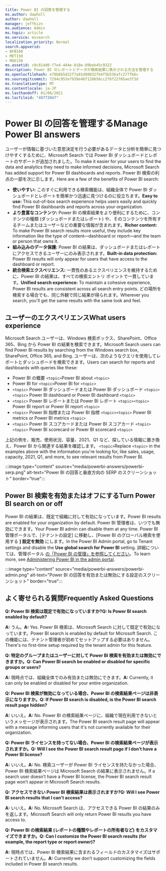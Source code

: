 ```yaml
---
title: Power BI の回答を管理する
ms.author: dawholl
author: dawholl
manager: jeffkizn
ms.audience: Admin
ms.topic: article
ms.service: mssearch
localization_priority: Normal
search.appverid:
- BFB160
- MET150
- MOE150
ms.assetid: c0c814d0-f7e4-444e-b18e-09beb45c9322
description: Power BI のレポートとデータが検索結果に表示される方法を管理する
ms.openlocfilehash: e78b8b5d22f7a91d80832fb4f5b536afc277fb6c
ms.sourcegitcommit: 7294c953e7939e48f128656cc2f8f22705ae3f3d
ms.translationtype: MT
ms.contentlocale: ja-JP
ms.lasthandoff: 01/06/2021
ms.locfileid: "49773047"
---
```

# <a name="manage-power-bi-answers"></a><span data-ttu-id="8527a-103">Power BI の回答を管理する</span><span class="sxs-lookup"><span data-stu-id="8527a-103">Manage Power BI answers</span></span>

<span data-ttu-id="8527a-104">ユーザーが情報に基づいた意思決定を行う必要があるデータと分析を簡単に見つけやすくするために、Microsoft Search では Power BI ダッシュボードとレポートのサポートが追加されました。</span><span class="sxs-lookup"><span data-stu-id="8527a-104">To make it easier for your users to find the data and analytics they need to make informed decisions, Microsoft Search has added support for Power BI dashboards and reports.</span></span> <span data-ttu-id="8527a-105">Power BI 検索の利点の一部を次に示します。</span><span class="sxs-lookup"><span data-stu-id="8527a-105">Here are a few of the benefits of Power BI search:</span></span>

* <span data-ttu-id="8527a-106">**使いやすい:** このすぐに利用できる検索機能は、組織全体で Power BI ダッシュボードとレポートを簡単かつ迅速に見つけるのに役立ちます。</span><span class="sxs-lookup"><span data-stu-id="8527a-106">**Easy to use:** This out-of-box search experience helps users easily and quickly find Power BI dashboards and reports across your organization.</span></span>
* <span data-ttu-id="8527a-107">**より豊富なコンテンツ:** Power BI の検索結果をより便利にするために、コンテンツの種類 (ダッシュボードまたはレポート) や、そのコンテンツを所有するチームまたはユーザーなどの重要な情報が含まれます。</span><span class="sxs-lookup"><span data-stu-id="8527a-107">**Richer content:** To make Power BI search results more useful, they include key information like the type of content—dashboard or report—and the team or person that owns it.</span></span>
* <span data-ttu-id="8527a-108">**組み込みのデータ保護:** Power BI の結果は、ダッシュボードまたはレポートにアクセスできるユーザーにのみ表示されます。</span><span class="sxs-lookup"><span data-stu-id="8527a-108">**Built-in data protection:** Power BI results will only appear for users that have access to the dashboard or report.</span></span>
* <span data-ttu-id="8527a-109">**統合検索エクスペリエンス:** 一貫性のあるエクスペリエンスを維持するために、Power BI の結果は、すべての検索エントリ ポイントで一貫しています。</span><span class="sxs-lookup"><span data-stu-id="8527a-109">**Unified search experience:** To maintain a cohesive experience, Power BI results are consistent across all search entry points.</span></span> <span data-ttu-id="8527a-110">どの場所を検索する場合でも、同じ外観で同じ結果が得られます。</span><span class="sxs-lookup"><span data-stu-id="8527a-110">Wherever you search, you'll get the same results with the same look and feel.</span></span>

## <a name="what-users-experience"></a><span data-ttu-id="8527a-111">ユーザーのエクスぺリエンス</span><span class="sxs-lookup"><span data-stu-id="8527a-111">What users experience</span></span>

<span data-ttu-id="8527a-112">Microsoft Search ユーザーは、Windows 検索ボックス、SharePoint、Office 365、Bing から Power BI の結果を検索できます。</span><span class="sxs-lookup"><span data-stu-id="8527a-112">Microsoft Search users can find Power BI results by searching from the Windows search box, SharePoint, Office 365, and Bing.</span></span> <span data-ttu-id="8527a-113">ユーザーは、次のようなクエリを使用してレポートとダッシュボードを検索できます。</span><span class="sxs-lookup"><span data-stu-id="8527a-113">Users can search for reports and dashboards with queries like these:</span></span>

* <span data-ttu-id="8527a-114">Power BI の概要 `<topic>`</span><span class="sxs-lookup"><span data-stu-id="8527a-114">Power BI about `<topic>`</span></span>
* <span data-ttu-id="8527a-115">Power BI for `<topic>`</span><span class="sxs-lookup"><span data-stu-id="8527a-115">Power BI for `<topic>`</span></span>
* <span data-ttu-id="8527a-116">`<topic>` Power BI ダッシュボードまたは Power BI ダッシュボード `<topic>`</span><span class="sxs-lookup"><span data-stu-id="8527a-116">`<topic>` Power BI dashboard or Power BI dashboard `<topic>`</span></span>
* <span data-ttu-id="8527a-117">`<topic>` Power BI レポートまたは Power BI レポート `<topic>`</span><span class="sxs-lookup"><span data-stu-id="8527a-117">`<topic>` Power BI report or Power BI report `<topic>`</span></span>
* <span data-ttu-id="8527a-118">`<topic>` Power BI 指標または Power BI 指標 `<topic>`</span><span class="sxs-lookup"><span data-stu-id="8527a-118">`<topic>` Power BI metrics or Power BI metrics `<topic>`</span></span>
* <span data-ttu-id="8527a-119">`<topic>` Power BI スコアカードまたは Power BI スコアカード `<topic>`</span><span class="sxs-lookup"><span data-stu-id="8527a-119">`<topic>` Power BI scorecard or Power BI scorecard `<topic>`</span></span>

<span data-ttu-id="8527a-120">上記の例を、販売、使用状況、容量、2021、Q1 など、探している情報に置き換え、Power BI から関連する結果を確認します。 `<topic>`</span><span class="sxs-lookup"><span data-stu-id="8527a-120">Replace `<topic>` in the examples above with the information you're looking for, like sales, usage, capacity, 2021, Q1, and more, to see relevant results from Power BI.</span></span>

:::image type="content" source="media/powerbi-answers/powerbi-serp.png" alt-text="Power BI の回答と垂直方向の SERP のスクリーンショット" border="true":::

## <a name="turn-power-bi-search-on-or-off"></a><span data-ttu-id="8527a-122">Power BI 検索を有効またはオフにする</span><span class="sxs-lookup"><span data-stu-id="8527a-122">Turn Power BI search on or off</span></span>

<span data-ttu-id="8527a-123">Power BI の結果は、既定で組織に対して有効になっています。</span><span class="sxs-lookup"><span data-stu-id="8527a-123">Power BI results are enabled for your organization by default.</span></span> <span data-ttu-id="8527a-124">Power BI 管理者は、いつでも無効にできます。</span><span class="sxs-lookup"><span data-stu-id="8527a-124">Your Power BI admin can disable them at any time.</span></span> <span data-ttu-id="8527a-125">Power BI 管理ポータルで、[テナントの設定] に移動し、[Power BI のグローバル検索を使用する **] 設定を無効** にします。</span><span class="sxs-lookup"><span data-stu-id="8527a-125">In the Power BI Admin portal, go to Tenant settings and disable the **Use global search for Power BI** setting.</span></span> <span data-ttu-id="8527a-126">詳細については、管理ポータル [の「Power BI の管理」を参照してください](https://docs.microsoft.com/power-bi/admin/service-admin-portal#use-global-search-for-power-bi-preview)。</span><span class="sxs-lookup"><span data-stu-id="8527a-126">To learn more, see [Administering Power BI in the admin portal](https://docs.microsoft.com/power-bi/admin/service-admin-portal#use-global-search-for-power-bi-preview).</span></span>

:::image type="content" source="media/powerbi-answers/powerbi-admin.png" alt-text="Power BI の回答を有効または無効にする設定のスクリーンショット" border="true":::

## <a name="frequently-asked-questions"></a><span data-ttu-id="8527a-128">よく寄せられる質問</span><span class="sxs-lookup"><span data-stu-id="8527a-128">Frequently Asked Questions</span></span>

<span data-ttu-id="8527a-129">**Q: Power BI 検索は既定で有効になっていますか?**</span><span class="sxs-lookup"><span data-stu-id="8527a-129">**Q: Is Power BI search enabled by default?**</span></span>

<span data-ttu-id="8527a-130">**A:** うん。</span><span class="sxs-lookup"><span data-stu-id="8527a-130">**A:** Yes.</span></span> <span data-ttu-id="8527a-131">Power BI 検索は、Microsoft Search に対して既定で有効になっています。</span><span class="sxs-lookup"><span data-stu-id="8527a-131">Power BI search is enabled by default for Microsoft Search.</span></span> <span data-ttu-id="8527a-132">この機能には、テナント管理者が初めてセットアップする必要はありません。</span><span class="sxs-lookup"><span data-stu-id="8527a-132">There's no first-time setup required by the tenant admin for this feature.</span></span>

<span data-ttu-id="8527a-133">**Q: 特定のグループまたはユーザーに対して Power BI 検索を有効または無効にできますか。**</span><span class="sxs-lookup"><span data-stu-id="8527a-133">**Q: Can Power BI search be enabled or disabled for specific groups or users?**</span></span>

<span data-ttu-id="8527a-134">**A:** 現時点では、組織全体でのみ有効または無効にできます。</span><span class="sxs-lookup"><span data-stu-id="8527a-134">**A:** Currently, it can only be enabled or disabled for your entire organization.</span></span>

<span data-ttu-id="8527a-135">**Q: Power BI 検索が無効になっている場合、Power BI の検索結果ページは非表示になりますか。**</span><span class="sxs-lookup"><span data-stu-id="8527a-135">**Q: If Power BI search is disabled, is the Power BI search result page hidden?**</span></span>

<span data-ttu-id="8527a-136">**A:** いいえ。</span><span class="sxs-lookup"><span data-stu-id="8527a-136">**A:** No.</span></span> <span data-ttu-id="8527a-137">Power BI の検索結果ページに、組織で現在利用できないというメッセージが表示されます。</span><span class="sxs-lookup"><span data-stu-id="8527a-137">The Power BI search result page will appear with a message informing users that it's not currently available for their organization.</span></span>

<span data-ttu-id="8527a-138">**Q: Power BI ライセンスを持ってない場合、Power BI の検索結果ページが表示されますか。**</span><span class="sxs-lookup"><span data-stu-id="8527a-138">**Q: Will I see the Power BI search result page if I don’t have a Power BI license?**</span></span>

<span data-ttu-id="8527a-139">**A:** いいえ。</span><span class="sxs-lookup"><span data-stu-id="8527a-139">**A:** No.</span></span> <span data-ttu-id="8527a-140">検索ユーザーが Power BI ライセンスを持たなかった場合、Power BI 検索結果ページは Microsoft Search の結果に表示されません。</span><span class="sxs-lookup"><span data-stu-id="8527a-140">If a search user doesn’t have a Power BI license, the Power BI search result page won’t appear in Microsoft Search results.</span></span>

<span data-ttu-id="8527a-141">**Q: アクセスできない Power BI 検索結果は表示されますか?**</span><span class="sxs-lookup"><span data-stu-id="8527a-141">**Q: Will I see Power BI search results that I can't access?**</span></span>

<span data-ttu-id="8527a-142">**A:** いいえ。</span><span class="sxs-lookup"><span data-stu-id="8527a-142">**A:** No.</span></span> <span data-ttu-id="8527a-143">Microsoft Search は、アクセスできる Power BI の結果のみを返します。</span><span class="sxs-lookup"><span data-stu-id="8527a-143">Microsoft Search will only return Power BI results you have access to.</span></span>

<span data-ttu-id="8527a-144">**Q: Power BI の検索結果 (レポートの種類やレポートの所有者など) をカスタマイズできますか。**</span><span class="sxs-lookup"><span data-stu-id="8527a-144">**Q: Can I customize the Power BI search results (for example, the report type or report owner)?**</span></span>

<span data-ttu-id="8527a-145">**A:** 現時点では、Power BI 検索結果に含まれるフィールドのカスタマイズはサポートされていません。</span><span class="sxs-lookup"><span data-stu-id="8527a-145">**A:** Currently we don’t support customizing the fields included in Power BI search results.</span></span>

